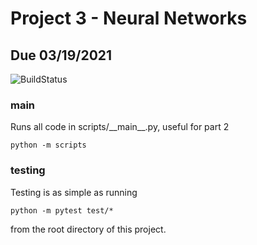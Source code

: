 # Project 3 - Neural Networks
## Due 03/19/2021

![BuildStatus](https://github.com/bendorr2415/Project3/workflows/HW3/badge.svg?event=push)

### main
Runs all code in scripts/\_\_main\_\_.py, useful for part 2
```
python -m scripts
```

### testing
Testing is as simple as running
```
python -m pytest test/*
```
from the root directory of this project.
